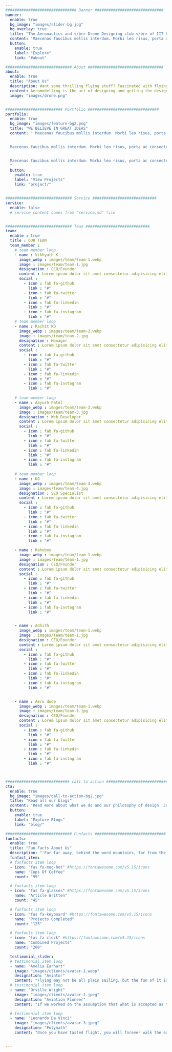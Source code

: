 ```yaml
---
############################### Banner ##############################
banner:
  enable: true
  bg_image: "images/slider-bg.jpg"
  bg_overlay: true
  title: "The Aeronautics and </br> Drone Designing club </br> of IIT Hyderabad"
  content: "Maecenas faucibus mollis interdum. Morbi leo risus, porta ac consectetur ac, vestibulum at eros. Fusce dapibus"
  button:
    enable: true
    label: "Explore"
    link: "#about"

############################# About #################################
about:
  enable: true
  title: "About Us"
  description: Want some thrilling flying stuff? Fascinated with flying things? Wanna blow your mind with the flow of wind? Come join us for an exciting experience!
  content: Aeromodelling is the art of designing and getting the design to build some awe-inspiring stuff to meet the skies. At IITH; we aviation enthusiasts fuel innovation to re-invent “flying” like it has never been before. Let’s re-energise aviation.
  image: "images/drone.png"


######################### Portfolio ###############################
portfolio:
  enable: true
  bg_image: "images/feature-bg2.png"
  title: "WE BELIEVE IN GREAT IDEAS"
  content: " Maecenas faucibus mollis interdum. Morbi leo risus, porta ac consectetur ac, vestibulum at eros. Fusce dapibus, tellus ac cursus commodo, tortor mauris condimentum nibh, ut fermentum massa justo sit amet risus.


  Maecenas faucibus mollis interdum. Morbi leo risus, porta ac consectetur ac, vestibulum at eros. Fusce dapibus, tellus ac cursus commodo, tortor mauris condimentum nibh, ut fermentum massa justo sit amet risus.


  Maecenas faucibus mollis interdum. Morbi leo risus, porta ac consectetur ac, vestibulum at eros. Fusce dapibus, tellus ac cursus commodo, tortor mauris condimentum nibh, ut fermentum massa justo sit amet risus.
  "
  button:
    enable: true
    label: "View Projects"
    link: "project/"


############################# Service ############################
service:
  enable: false
  # service content comes from "service.md" file


############################# Team ############################
team:
  enable : true
  title : OUR TEAM
  team_member :
    # team member loop
    - name : Vikhyath K
      image_webp : images/team/team-1.webp
      image : images/team/team-1.jpg
      designation : CEO/Founder
      content : Lorem ipsum dolor sit amet consectetur adipisicing elit. Aspernatur necessitatibus ullam, culpa odio.
      social :
        - icon : fab fa-github 
          link : "#"
        - icon : fab fa-twitter 
          link : "#"
        - icon : fab fa-linkedin   
          link : "#"
        - icon : fab fa-instagram  
          link : "#"
    # team member loop
    - name : Rachit KD
      image_webp : images/team/team-2.webp
      image : images/team/team-2.jpg
      designation : Manager
      content : Lorem ipsum dolor sit amet consectetur adipisicing elit. Aspernatur necessitatibus ullam, culpa odio.
      social :
        - icon : fab fa-github 
          link : "#"
        - icon : fab fa-twitter 
          link : "#"
        - icon : fab fa-linkedin   
          link : "#"
        - icon : fab fa-instagram  
          link : "#"
        
    # team member loop
    - name : Aayush Patel
      image_webp : images/team/team-3.webp
      image : images/team/team-3.jpg
      designation : Web Developer
      content : Lorem ipsum dolor sit amet consectetur adipisicing elit. Aspernatur necessitatibus ullam, culpa odio.
      social :
        - icon : fab fa-github 
          link : "#"
        - icon : fab fa-twitter 
          link : "#"
        - icon : fab fa-linkedin   
          link : "#"
        - icon : fab fa-instagram  
          link : "#"
        
    # team member loop
    - name : KG
      image_webp : images/team/team-4.webp
      image : images/team/team-4.jpg
      designation : SEO Specialist
      content : Lorem ipsum dolor sit amet consectetur adipisicing elit. Aspernatur necessitatibus ullam, culpa odio.
      social :
        - icon : fab fa-github 
          link : "#"
        - icon : fab fa-twitter 
          link : "#"
        - icon : fab fa-linkedin   
          link : "#"
        - icon : fab fa-instagram  
          link : "#"

    - name : Rahuboy
      image_webp : images/team/team-1.webp
      image : images/team/team-1.jpg
      designation : CEO/Founder
      content : Lorem ipsum dolor sit amet consectetur adipisicing elit. Aspernatur necessitatibus ullam, culpa odio.
      social :
        - icon : fab fa-github 
          link : "#"
        - icon : fab fa-twitter 
          link : "#"
        - icon : fab fa-linkedin   
          link : "#"
        - icon : fab fa-instagram  
          link : "#"


    - name : Adhith
      image_webp : images/team/team-1.webp
      image : images/team/team-1.jpg
      designation : CEO/Founder
      content : Lorem ipsum dolor sit amet consectetur adipisicing elit. Aspernatur necessitatibus ullam, culpa odio.
      social :
        - icon : fab fa-github 
          link : "#"
        - icon : fab fa-twitter 
          link : "#"
        - icon : fab fa-linkedin   
          link : "#"
        - icon : fab fa-instagram  
          link : "#"


    - name : Aero dude
      image_webp : images/team/team-1.webp
      image : images/team/team-1.jpg
      designation : CEO/Founder
      content : Lorem ipsum dolor sit amet consectetur adipisicing elit. Aspernatur necessitatibus ullam, culpa odio.
      social :
        - icon : fab fa-github 
          link : "#"
        - icon : fab fa-twitter 
          link : "#"
        - icon : fab fa-linkedin   
          link : "#"
        - icon : fab fa-instagram  
          link : "#"



############################ call to action ###########################
cta:
  enable: true
  bg_image: "images/call-to-action-bg2.jpg"
  title: "Read all our blogs"
  content: "Read more about what we do and our philosophy of design. Judge for yourself, the work and results <br> we’ve achieved, and meet our highly experienced team who just love to design."
  button:
    enable: true
    label: "Explore Blogs"
    link: "blog/"

############################# Funfacts ###############################
funfacts:
  enable: true
  title: "Fun Facts About Us"
  description: "'Far far away, behind the word mountains, far from the countries Vokalia and Consonantia, <br> there live the blind texts. Separated they live in Bookmarksgrove right at the coast of the Semantics'"
  funfact_item:
  # funfacts item loop
  - icon: "fas fa-mug-hot" #https://fontawesome.com/v5.15/icons
    name: "Cups Of Coffee"
    count: "99"

  # funfacts item loop
  - icon: "fas fa-glasses" #https://fontawesome.com/v5.15/icons
    name: "Article Written"
    count: "45"

  # funfacts item loop
  - icon: "fas fa-keyboard" #https://fontawesome.com/v5.15/icons
    name: "Projects Completed"
    count: "125"

  # funfacts item loop
  - icon: "fas fa-clock" #https://fontawesome.com/v5.15/icons
    name: "Combined Projects"
    count: "200"

  testimonial_slider:
  # testimonial item loop
  - name: "Amelia Earhart"
    image: "images/clients/avatar-1.webp"
    designation: "Aviator"
    content: "Flying may not be all plain sailing, but the fun of it is worth the price."
  # testimonial item loop
  - name: "Orville Wright"
    image: "images/clients/avatar-2.jpeg"
    designation: "Aviation Pioneer"
    content: "If we worked on the assumption that what is accepted as true really is true, then there would be little hope for advance."

  # testimonial item loop
  - name: "Leonardo Da Vinci"
    image: "images/clients/avatar-3.jpeg"
    designation: "Polymath"
    content: "Once you have tasted flight, you will forever walk the earth with your eyes turned skyward. For there you have been, and there you will always long to return."


---
```

